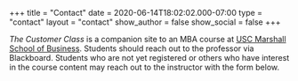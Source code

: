 +++
title = "Contact"
date = 2020-06-14T18:02:02.000-07:00
type = "contact"
layout = "contact"
show_author = false
show_social = false
+++

_The Customer Class_ is a companion site to an MBA course at [USC Marshall School of Business](https://www.marshall.usc.edu/). Students should reach out to the professor via Blackboard. Students who are not yet registered or others who have interest in the course content may reach out to the instructor with the form below.